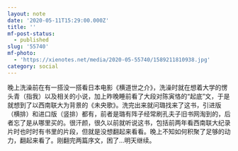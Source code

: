 ```yaml
---
layout: note
date: '2020-05-11T15:29:00.000Z'
title: ''
mf-post-status:
  - published
slug: '55740'
mf-photo:
  - 'https://xienotes.net/media/2020-05-55740/1589211810938.jpg'
category: social
---
```

晚上洗澡前在有一搭没一搭看日本电影《横道世之介》，洗澡时就在想着大学的愣头青（指我）以及相关的小说，加上昨晚睡前看了大段对陈寅恪的“起底”文，于是就想到了以西南联大为背景的《未央歌》。洗完出来就问璐找来了这书，引进版（横排）和进口版（竖排）都有，前者是璐有阵子经常刷孔夫子旧书网淘到的，后者忘了是从哪里买的。很汗颜，很久以前就听说这书，包括前两年看西南联大纪录片时也时时有书里的片段，但就是没想翻起来看看。晚上不知如何积聚了足够的动力，翻起来看了。刚翻完两篇序文，困了…明天继续。
